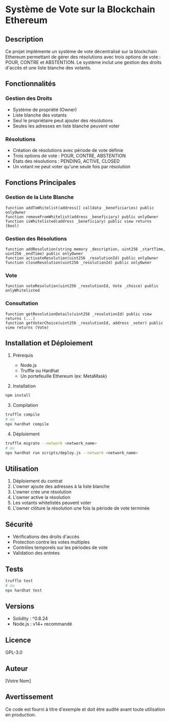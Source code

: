 # Système de Vote sur la Blockchain Ethereum

## Description
Ce projet implémente un système de vote décentralisé sur la blockchain Ethereum permettant de gérer des résolutions avec trois options de vote : POUR, CONTRE et ABSTENTION. Le système inclut une gestion des droits d'accès et une liste blanche des votants.

## Fonctionnalités

### Gestion des Droits
- Système de propriété (Owner)
- Liste blanche des votants
- Seul le propriétaire peut ajouter des résolutions
- Seules les adresses en liste blanche peuvent voter

### Résolutions
- Création de résolutions avec période de vote définie
- Trois options de vote : POUR, CONTRE, ABSTENTION
- États des résolutions : PENDING, ACTIVE, CLOSED
- Un votant ne peut voter qu'une seule fois par résolution

## Fonctions Principales

### Gestion de la Liste Blanche
```solidity
function addToWhitelist(address[] calldata _beneficiaries) public onlyOwner
function removeFromWhitelist(address _beneficiary) public onlyOwner
function isWhitelisted(address _beneficiary) public view returns (bool)
```

### Gestion des Résolutions
```solidity
function addResolution(string memory _description, uint256 _startTime, uint256 _endTime) public onlyOwner
function activateResolution(uint256 _resolutionId) public onlyOwner
function closeResolution(uint256 _resolutionId) public onlyOwner
```

### Vote
```solidity
function voteResolution(uint256 _resolutionId, Vote _choice) public onlyWhitelisted
```

### Consultation
```solidity
function getResolutionDetails(uint256 _resolutionId) public view returns (...)
function getVoterChoice(uint256 _resolutionId, address _voter) public view returns (Vote)
```

## Installation et Déploiement

1. Prérequis
   - Node.js
   - Truffle ou Hardhat
   - Un portefeuille Ethereum (ex: MetaMask)

2. Installation
```bash
npm install
```

3. Compilation
```bash
truffle compile
# ou
npx hardhat compile
```

4. Déploiement
```bash
truffle migrate --network <network_name>
# ou
npx hardhat run scripts/deploy.js --network <network_name>
```

## Utilisation

1. Déploiement du contrat
2. L'owner ajoute des adresses à la liste blanche
3. L'owner crée une résolution
4. L'owner active la résolution
5. Les votants whitelistés peuvent voter
6. L'owner clôture la résolution une fois la période de vote terminée

## Sécurité

- Vérifications des droits d'accès
- Protection contre les votes multiples
- Contrôles temporels sur les périodes de vote
- Validation des entrées

## Tests

```bash
truffle test
# ou
npx hardhat test
```

## Versions
- Solidity : ^0.8.24
- Node.js : v14+ recommandé

## Licence
GPL-3.0

## Auteur
[Votre Nom]

## Avertissement
Ce code est fourni à titre d'exemple et doit être audité avant toute utilisation en production.
